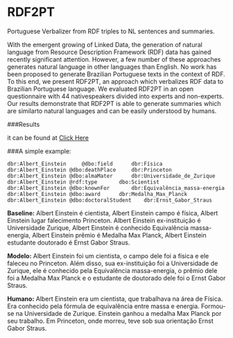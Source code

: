 # RDF2PT

Portuguese Verbalizer from RDF triples to NL sentences and summaries.

With the emergent growing of Linked Data, the generation of natural language from Resource Description Framework (RDF) data has gained recently significant attention. However, a few number of these approaches generates natural language in other languages than English. No work has been proposed to generate Brazilian Portuguese texts in the context of RDF. To this end, we present RDF2PT, an approach which verbalizes RDF data to Brazilian Portuguese language. We evaluated RDF2PT in an open questionnaire with 44 nativespeakers divided into experts and non-experts. Our results demonstrate that RDF2PT is able to generate summaries which are similarto natural languages and can be easily understood by humans.

###Results

it can be found at <a href="http://tinyurl.com/ya2hm2vr">Click Here</a>


###A simple example: 

```
dbr:Albert_Einstein 	@dbo:field		dbr:Física
dbr:Albert_Einstein	@dbo:deathPlace		dbr:Princeton
dbr:Albert_Einstein	@dbo:almaMater		dbr:Universidade_de_Zurique
dbr:Albert_Einstein	@rdf:type		dbo:Scientist
dbr:Albert_Einstein	@dbo:knownFor		dbr:Equivalência_massa-energia
dbr:Albert_Einstein	@dbo:award		dbr:Medalha_Max_Planck
dbr:Albert_Einstein	@dbo:doctoralStudent	dbr:Ernst_Gabor_Straus
```
	
**Baseline:** Albert Einstein é cientista, Albert Einstein campo é física, Albert Einstein lugar falecimento Princeton. Albert Einstein ex-instituição é Universidade Zurique, Albert Einstein é conhecido Equivalência massa-energia, Albert Einstein prêmio é Medalha Max Planck, Albert Einstein estudante doutorado é Ernst Gabor Straus.

**Modelo:** Albert Einstein foi um cientista, o campo dele foi a física e ele faleceu no Princeton. Além disso, sua ex-instituição foi a Universidade de Zurique, ele é conhecido pela Equivalência massa-energia, o prêmio dele foi a Medalha Max Planck e o estudante de doutorado dele foi o Ernst Gabor Straus.

**Humano:** Albert Einstein era um cientista, que trabalhava na área de Física. Era conhecido pela fórmula de equivalência entre massa e energia. Formou-se na Universidade de Zurique. Einstein ganhou a medalha Max Planck por seu trabalho. Em Princeton, onde morreu, teve sob sua orientação Ernst Gabor Straus.
